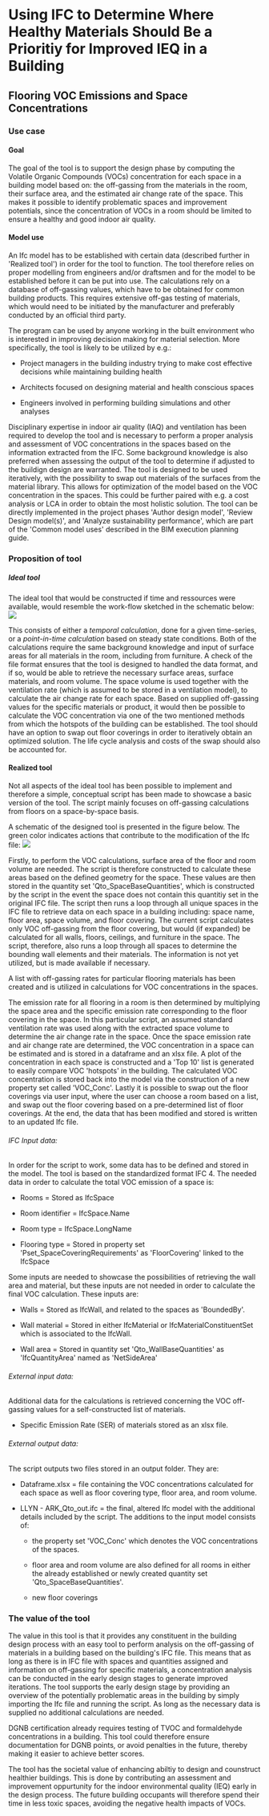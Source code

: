 # Using IFC to Determine Where Healthy Materials Should Be a Prioritiy for Improved IEQ in a Building

## Flooring VOC Emissions and Space Concentrations

### Use case

#### Goal

The goal of the tool is to support the design phase by computing the Volatile Organic Compounds (VOCs) concentration for each space in a building model based on: the off-gassing from the materials in the room, their surface area, and the estimated air change rate of the space. This makes it possible to identify problematic spaces and improvement potentials, since the concentration of VOCs in a room should be limited to ensure a healthy and good indoor air quality.

#### Model use

An Ifc model has to be established with certain data (described further in 'Realized tool') in order for the tool to function. The tool therefore relies on proper modelling from engineers and/or draftsmen and for the model to be established before it can be put into use. The calculations rely on a database of off-gassing values, which have to be obtained for common building products. This requires extensive off-gas testing of materials, which would need to be initiated by the manufacturer and preferably conducted by an official third party. 

The program can be used by anyone working in the built environment who is interested in improving decision making for material selection. More specifically, the tool is likely to be utilized by e.g.: 

- Project managers in the building industry trying to make cost effective decisions while maintaining building health

- Architects focused on designing material and health conscious spaces

- Engineers involved in performing building simulations and other analyses

Disciplinary expertise in indoor air quality (IAQ) and ventilation has been required to develop the tool and is necessary to perform a proper analysis and assessment of VOC concentrations in the spaces based on the information extracted from the IFC. Some background knowledge is also preferred when assessing the output of the tool to determine if adjusted to the buildign design are warranted.
The tool is designed to be used iteratively, with the possibility to swap out materials of the surfaces from the material library. This allows for optimization of the model based on the VOC concentration in the spaces. This could be further paired with e.g. a cost analysis or LCA in order to obtain the most holistic solution. 
The tool can be directly implemented in the project phases 'Author design model', 'Review Design model(s)', and 'Analyze sustainability performance', which are part of the 'Common model uses' described in the BIM execution planning guide. 

### Proposition of tool

##### Ideal tool

The ideal tool that would be constructed if time and ressources were available, would resemble the work-flow sketched in the schematic below: 
<img src="img/diagram_usecase.svg">

This consists of either a *temporal calculation*, done for a given time-series, or a *point-in-time calculation* based on steady state conditions. Both of the calculations require the same background knowledge and input of surface areas for all materials in the room, including from furniture. A check of the file format ensures that the tool is designed to handled the data format, and if so, would be able to retrieve the necessary surface areas, surface materials, and room volume. The space volume is used together with the ventilation rate (which is assumed to be stored in a ventilation model), to calculate the air change rate for each space. Based on supplied off-gassing values for the specific materials or product, it would then be possible to calculate the VOC concentration via one of the two mentioned methods from which the hotspots of the building can be established. The tool should have an option to swap out floor coverings in order to iteratively obtain an optimized solution. The life cycle analysis and costs of the swap should also be accounted for. 

#### Realized tool

Not all aspects of the ideal tool has been possible to implement and therefore a simple, conceptual script has been made to showcase a basic version of the tool. The script mainly focuses on off-gassing calculations from floors on a space-by-space basis.

A schematic of the designed tool is presented in the figure below. The green color indicates actions that contribute to the modification of the Ifc file: 
<img src="img/diagram_script.svg">

Firstly, to perform the VOC calculations, surface area of the floor and room volume are needed. The script is therefore constructed to calculate these areas based on the defined geometry for the space. These values are then stored in the quantity set 'Qto_SpaceBaseQuantities', which is constructed by the script in the event the space does not contain this quantitiy set in the original IFC file. 
The script then runs a loop through all unique spaces in the IFC file to retrieve data on each space in a building including: space name, floor area, space volume, and floor covering. The current script calculates only VOC off-gassing from the floor covering, but would (if expanded) be calculated for all walls, floors, ceilings, and furniture in the space. The script, therefore, also runs a loop through all spaces to determine the bounding wall elements and their materials. The information is not yet utilized, but is made available if necessary. 

A list with off-gassing rates for particular flooring materials has been created and is utilized in calculations for VOC concentrations in the spaces.

The emission rate for all flooring in a room is then determined by multiplying the space area and the specific emission rate corresponding to the floor covering in the space. In this particular script, an assumed standard ventilation rate was used along with the extracted space volume to determine the air change rate in the space. Once the space emission rate and air change rate are determined, the VOC concentration in a space can be estimated and is stored in a dataframe and an xlsx file. A plot of the concentration in each space is constructed and a 'Top 10' list is generated to easily compare VOC 'hotspots' in the building. The calculated VOC concentration is stored back into the model via the construction of a new property set called 'VOC_Conc'. Lastly it is possible to swap out the floor coverings via user input, where the user can choose a room based on a list, and swap out the floor covering based on a pre-determined list of floor coverings. At the end, the data that has been modified and stored is written to an updated Ifc file. 

###### IFC Input data:

In order for the script to work, some data has to be defined and stored in the model. The tool is based on the standardized format IFC 4. 
The needed data in order to calculate the total VOC emission of a space is: 

- Rooms = Stored as IfcSpace

- Room identifier = IfcSpace.Name

- Room type = IfcSpace.LongName

- Flooring type = Stored in property set 'Pset_SpaceCoveringRequirements' as 'FloorCovering' linked to the IfcSpace

Some inputs are needed to showcase the possibilities of retrieving the wall area and material, but these inputs are not needed in order to calculate the final VOC calculation. 
These inputs are: 

- Walls = Stored as IfcWall, and related to the spaces as 'BoundedBy'. 

- Wall material = Stored in either IfcMaterial or IfcMaterialConstituentSet which is associated to the IfcWall. 

- Wall area = Stored in quantity set 'Qto_WallBaseQuantities' as 'IfcQuantityArea' named as 'NetSideArea'

###### External input data:

Additional data for the calculations is retrieved concerning the VOC off-gassing values for a self-constructed list of materials. 

- Specific Emission Rate (SER) of materials stored as an xlsx file. 

###### External output data:

The script outputs two files stored in an output folder. They are: 

- Dataframe.xlsx = file containing the VOC concentrations calculated for each space as well as floor covering type, floor area, and room volume. 

- LLYN - ARK_Qto_out.ifc = the final, altered Ifc model with the additional details included by the script. The additions to the input model consists of:
  
  - the property set 'VOC_Conc' which denotes the VOC concentrations of the spaces.
  
  - floor area and room volume are also defined for all rooms in either the already established or newly created quantity set 'Qto_SpaceBaseQuantities'.

  - new floor coverings   

### The value of the tool

The value in this tool is that it provides any constituent in the building design process with an easy tool to perform analysis on the off-gassing of materials in a building based on the building's IFC file. This means that as long as there is in IFC file with spaces and quantities assigned and information on off-gassing for specific materials, a concentration analysis can be conducted in the early design stages to generate improved iterations.
The tool supports the early design stage by providing an overview of the potentially problematic areas in the building by simply importing the Ifc file and running the script. As long as the necessary data is supplied no additional calculations are needed.

DGNB certification already requires testing of TVOC and formaldehyde concentrations in a building. This tool could therefore ensure documentation for DGNB points, or avoid penalties in the future, thereby making it easier to achieve better scores. 

The tool has the societal value of enhancing abiltiy to design and counstruct healthier buildings. This is done by contributing an assessment and improvement oppurtunity for the indoor environmental quality (IEQ) early in the design process. The future building occupants will therefore spend their time in less toxic spaces, avoiding the negative health impacts of VOCs. 
